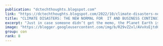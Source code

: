 ```yaml
---
publication: "dctechthoughts.blogspot.com"
link: "https://dctechthoughts.blogspot.com/2022/10/climate-disasters-new-normal-for-and.html"
title: "CLIMATE DISASTERS: THE NEW NORMAL FOR  IT AND BUSINESS CONTINUITY       Part 1: Climate Chaos"
excerpt: "Just in case someone didn’t get the memo, the Planet Earth is in big trouble. “The dangers of climate change are no longer hypothetical”, th..."
image: "https://blogger.googleusercontent.com/img/b/R29vZ2xl/AVvXsEjtd0e1lu1lDiebpMOZvGPwXrZsiv5xt9nTsdv2Xyt-god2fluTU2IhQA19aouble7CqjdTv1puYgC8704axM5yy8MW14wDd2aGwu_NDszVsWa_qKStm3zoqfLZnxygsMkbrqV2LExN0QBRwWPuYCaBOf6eiwigTdIt_kwC-BOZ2ypXY3yERf-PH01i/w1200-h630-p-k-no-nu/global%20warming.jpg"
group: con
rank: 8
---
```

